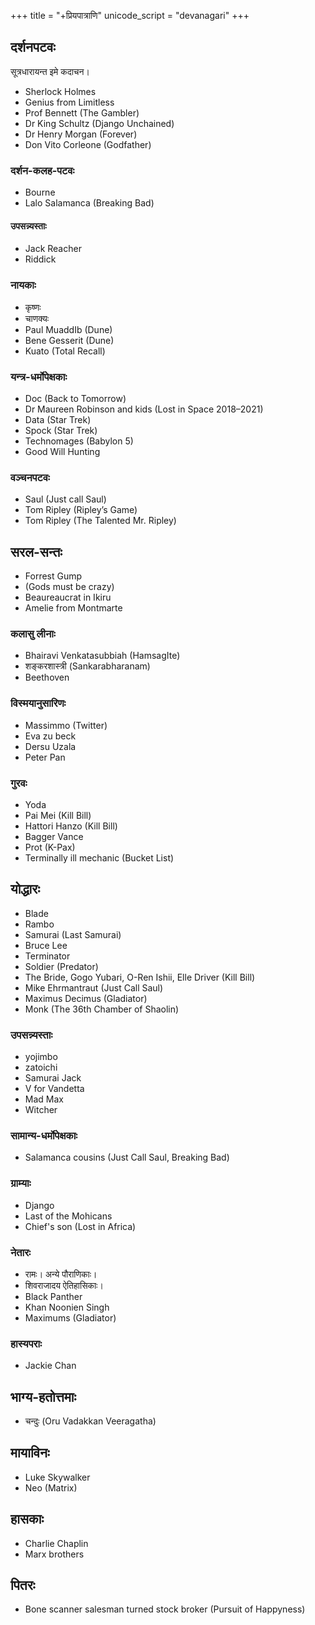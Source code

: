 +++
title = "+प्रियपात्राणि"
unicode_script = "devanagari"
+++

## दर्शनपटवः
सूत्रधारायन्त इमे कदाचन। 

- Sherlock Holmes
- Genius from Limitless 
- Prof Bennett (The Gambler)
- Dr King Schultz (Django Unchained)
- Dr Henry Morgan (Forever)
- Don Vito Corleone (Godfather)

### दर्शन-कलह-पटवः
- Bourne
- Lalo Salamanca (Breaking Bad)

#### उपसन्न्यस्ताः
- Jack Reacher
- Riddick

### नायकाः
- कृष्णः
- चाणक्यः
- Paul MuaddIb (Dune)
- Bene Gesserit (Dune)
- Kuato (Total Recall)

### यन्त्र-धर्मोपेक्षकाः
- Doc (Back to Tomorrow)
- Dr Maureen Robinson and kids (Lost in Space 2018–2021)
- Data (Star Trek)
- Spock (Star Trek)
- Technomages (Babylon 5)
- Good Will Hunting

### वञ्चनपटवः
- Saul (Just call Saul)
- Tom Ripley (Ripley’s Game)
- Tom Ripley (The Talented Mr. Ripley)


## सरल-सन्तः
- Forrest Gump
- (Gods must be crazy)
- Beaureaucrat in Ikiru
- Amelie from Montmarte

### कलासु लीनाः
- Bhairavi Venkatasubbiah (HamsagIte)
- शङ्करशास्त्री (Sankarabharanam)
- Beethoven

### विस्मयानुसारिणः
- Massimmo (Twitter)
- Eva zu beck
- Dersu Uzala
- Peter Pan

### गुरवः
- Yoda
- Pai Mei (Kill Bill)
- Hattori Hanzo (Kill Bill)
- Bagger Vance
- Prot (K-Pax)
- Terminally ill mechanic (Bucket List)


## योद्धारः
- Blade
- Rambo
- Samurai (Last Samurai)
- Bruce Lee
- Terminator
- Soldier (Predator)
- The Bride, Gogo Yubari, O-Ren Ishii, Elle Driver (Kill Bill)
- Mike Ehrmantraut (Just Call Saul)
- Maximus Decimus (Gladiator)
- Monk (The 36th Chamber of Shaolin)

### उपसन्न्यस्ताः
- yojimbo
- zatoichi
- Samurai Jack
- V for Vandetta
- Mad Max
- Witcher

### सामान्य-धर्मोपेक्षकाः
- Salamanca cousins (Just Call Saul, Breaking Bad)

### ग्राम्याः
- Django
- Last of the Mohicans
- Chief's son (Lost in Africa)

### नेतारः
- रामः। अन्ये पौराणिकाः। 
- शिवराजादय ऐतिहासिकाः।
- Black Panther
- Khan Noonien Singh
- Maximums (Gladiator)

### हास्यपराः
- Jackie Chan

## भाग्य-हतोत्तमाः
- चन्दुः (Oru Vadakkan Veeragatha)

## मायाविनः
- Luke Skywalker
- Neo (Matrix)

## हासकाः
- Charlie Chaplin
- Marx brothers

## पितरः
- Bone scanner salesman turned stock broker (Pursuit of Happyness)